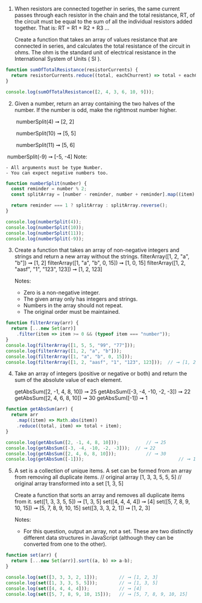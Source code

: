 1. When resistors are connected together in series, the same current passes through each resistor in the chain and the total resistance, RT, of the circuit must be equal to the sum of all the individual resistors added together. That is:
   			RT = R1 + R2 + R3 …

   Create a function that takes an array of values resistance that are connected in series, and calculates the total resistance of the circuit in ohms. The ohm is the standard unit of electrical resistance in the International System of Units ( SI ).

```js
function sumOfTotalResistance(resistorCurrents) {
  return resistorCurrents.reduce((total, eachChurrent) => total + eachChurrent);
}

console.log(sumOfTotalResistance([2, 4, 3, 6, 10, 9]));
```



2. Given a number, return an array containing the two halves of the number. If the number is odd, make the rightmost number higher.
   	
   ​			numberSplit(4) ➞ [2, 2]
   
   ​			numberSplit(10) ➞ [5, 5]
   
   ​			numberSplit(11) ➞ [5, 6]
   
​			numberSplit(-9) ➞ [-5, -4]
   	Note: 
   	
   	- All arguments must be type Number.
   	- You can expect negative numbers too.
```js
function numberSplit(number) {
  const reminder = number % 2;
  const splitArray = [number - reminder, number + reminder].map((item) => item / 2);

  return reminder === 1 ? splitArray : splitArray.reverse();
}

console.log(numberSplit(4));
console.log(numberSplit(10));
console.log(numberSplit(11));
console.log(numberSplit(-9));
```



3. Create a function that takes an array of non-negative integers and strings and return a new array without the strings.
   filterArray([1, 2, &quot;a&quot;, &quot;b&quot;]) ➞ [1, 2]
   filterArray([1, &quot;a&quot;, &quot;b&quot;, 0, 15]) ➞ [1, 0, 15]
   filterArray([1, 2, &quot;aasf&quot;, &quot;1&quot;, &quot;123&quot;, 123]) ➞ [1, 2, 123]

   Notes:

   - Zero is a non-negative integer.
   - The given array only has integers and strings.
   - Numbers in the array should not repeat.
   - The original order must be maintained.

```js
function filterArray(arr) {
  return [...new Set(arr)]
    .filter(item => item >= 0 && (typeof item === "number"));
}
console.log(filterArray([1, 5, 5, "99", "77"]));	 					// ➞ [1, 5]
console.log(filterArray([1, 2, "a", "b"])); 								// ➞ [1, 2]
console.log(filterArray([1, "a", "b", 0, 15])); 						// ➞ [1, 0, 15]
console.log(filterArray([1, 2, "aasf", "1", "123", 123]));  // ➞ [1, 2, 123]
```



4. Take an array of integers (positive or negative or both) and return the sum of the absolute value of each element.
    
    getAbsSum([2, -1, 4, 8, 10]) ➞ 25
    getAbsSum([-3, -4, -10, -2, -3]) ➞ 22
    getAbsSum([2, 4, 6, 8, 10]) ➞ 30
    getAbsSum([-1]) ➞ 1

```js
function getAbsSum(arr) {
  return arr
    .map((item) => Math.abs(item))
    .reduce((total, item) => total + item);
}

console.log(getAbsSum([2, -1, 4, 8, 10])); 			// ➞ 25
console.log(getAbsSum([-3, -4, -10, -2, -3]));  // ➞ 22
console.log(getAbsSum([2, 4, 6, 8, 10])); 			// ➞ 30
console.log(getAbsSum([-1])); 									// ➞ 1
```



5. A set is a collection of unique items. A set can be formed from an array from removing all duplicate items.
      	// original array
      	[1, 3, 3, 5, 5, 5]
      	// original array transformed into a set
      	[1, 3, 5]
      
      Create a function that sorts an array and removes all duplicate items from it.
          set([1, 3, 3, 5, 5]) ➞ [1, 3, 5]
          set([4, 4, 4, 4]) ➞ [4]
          set([5, 7, 8, 9, 10, 15]) ➞ [5, 7, 8, 9, 10, 15]
          set([3, 3, 3, 2, 1]) ➞ [1, 2, 3]
      
      Notes:
      
      - For this question, output an array, not a set. These are two distinctly different data structures in JavaScript (although they can be converted from one to the other).

```js
function set(arr) {
  return [...new Set(arr)].sort((a, b) => a-b);
}

console.log(set([3, 3, 3, 2, 1]));        // ➞ [1, 2, 3]
console.log(set([1, 3, 3, 5, 5]));        // ➞ [1, 3, 5]
console.log(set([4, 4, 4, 4]));           // ➞ [4]
console.log(set([5, 7, 8, 9, 10, 15]));   // ➞ [5, 7, 8, 9, 10, 15]
```

